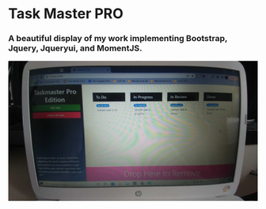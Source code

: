 # Task Master PRO

### A beautiful display of my work implementing Bootstrap, Jquery, Jqueryui, and MomentJS.

<img src="images\task-master screenshot.jpg">